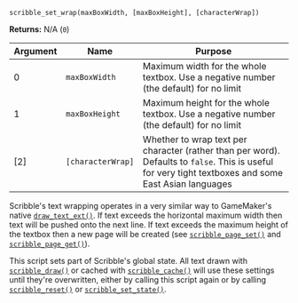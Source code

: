 `scribble_set_wrap(maxBoxWidth, [maxBoxHeight], [characterWrap])`

**Returns:** N/A (`0`)

|Argument|Name             |Purpose                                                               |
|--------|-----------------|----------------------------------------------------------------------|
|0       |`maxBoxWidth`    |Maximum width for the whole textbox. Use a negative number (the default) for no limit|
|1       |`maxBoxHeight`   |Maximum height for the whole textbox. Use a negative number (the default) for no limit|
|[2]     |`[characterWrap]`|Whether to wrap text per character (rather than per word). Defaults to `false`. This is useful for very tight textboxes and some East Asian languages|

Scribble's text wrapping operates in a very similar way to GameMaker's native [`draw_text_ext()`](https://docs2.yoyogames.com/source/_build/3_scripting/4_gml_reference/drawing/text/draw_text_ext.html). If text exceeds the horizontal maximum width then text will be pushed onto the next line. If text exceeds the maximum height of the textbox then a new page will be created (see [`scribble_page_set()`](scribble_page_set) and [`scribble_page_get()`](scribble_page_get)).

This script sets part of Scribble's global state. All text drawn with [`scribble_draw()`](scribble_draw) or cached with [`scribble_cache()`](scribble_cache) will use these settings until they're overwritten, either by calling this script again or by calling [`scribble_reset()`](scribble_reset) or [`scribble_set_state()`](scribble_set_state).